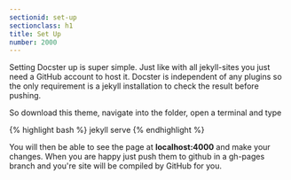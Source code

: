 ```yaml
---
sectionid: set-up
sectionclass: h1
title: Set Up
number: 2000
---
```

Setting Docster up is super simple. Just like with all jekyll-sites you just need a GitHub account to host it. Docster is independent of any plugins so the only requirement is a jekyll installation to check the result before pushing.

So download this theme, navigate into the folder, open a terminal and type

{% highlight bash %}
jekyll serve
{% endhighlight %}

You will then be able to see the page at **localhost:4000** and make your changes. When you are happy just push them to github in a gh-pages branch and you're site will be compiled by GitHub for you.